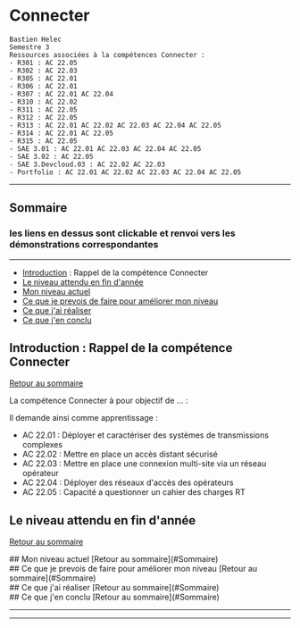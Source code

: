 # Connecter

```
Bastien Helec
Semestre 3
Ressources associées à la compétences Connecter : 
- R301 : AC 22.05
- R302 : AC 22.03
- R305 : AC 22.01
- R306 : AC 22.01
- R307 : AC 22.01 AC 22.04
- R310 : AC 22.02
- R311 : AC 22.05
- R312 : AC 22.05
- R313 : AC 22.01 AC 22.02 AC 22.03 AC 22.04 AC 22.05
- R314 : AC 22.01 AC 22.05
- R315 : AC 22.05
- SAE 3.01 : AC 22.01 AC 22.03 AC 22.04 AC 22.05
- SAE 3.02 : AC 22.05
- SAE 3.Devcloud.03 : AC 22.02 AC 22.03
- Portfolio : AC 22.01 AC 22.02 AC 22.03 AC 22.04 AC 22.05
```

---
## <a id="Sommaire" style="textdecoration:none"></a> Sommaire
### les liens en dessus sont clickable et renvoi vers les démonstrations correspondantes
---
- [Introduction](#Introduction) : Rappel de la compétence Connecter
- [Le niveau attendu en fin d'année ](#1.)
- [Mon niveau actuel](#2.)
- [Ce que je prevois de faire pour améliorer mon niveau](#3.)
- [Ce que j'ai réaliser](#4.)
- [Ce que j'en conclu](#5.)

## <a id="Introduction" style="textdecoration:none"></a> Introduction : Rappel de la compétence Connecter
[Retour au sommaire](#Sommaire)

La compétence Connecter à pour objectif de  ... :

Il demande ainsi comme apprentissage : 

- AC 22.01 : Déployer et caractériser des systèmes de transmissions complexes
- AC 22.02 : Mettre en place un accès distant sécurisé
- AC 22.03 : Mettre en place une connexion multi-site via un réseau opérateur
- AC 22.04 : Déployer des réseaux d'accès des opérateurs
- AC 22.05 : Capacité a questionner un cahier des charges RT



<!-- page break html -->
<div style="page-break-after: always;"></div>

## <a id="1." style="textdecoration:none"></a> Le niveau attendu en fin d'année
[Retour au sommaire](#Sommaire)


<!-- page break html -->
<div style="page-break-after: always;"></div>
## <a id="2." style="textdecoration:none"></a> Mon niveau actuel
[Retour au sommaire](#Sommaire)


<!-- page break html -->
<div style="page-break-after: always;"></div>
## <a id="3." style="textdecoration:none"></a> Ce que je prevois de faire pour améliorer mon niveau
[Retour au sommaire](#Sommaire)


<!-- page break html -->
<div style="page-break-after: always;"></div>
## <a id="4." style="textdecoration:none"></a> Ce que j'ai réaliser
[Retour au sommaire](#Sommaire)



<!-- page break html -->
<div style="page-break-after: always;"></div>
## <a id="5." style="textdecoration:none"></a> Ce que j'en conclu
[Retour au sommaire](#Sommaire)


---
<script>
// JavaScript code to insert current date and time into footer
var currentDateTime = new Date().toLocaleString();
document.write("<footer>" + currentDateTime + " &copy Helec Bastien. All Rights Reserved.</footer>");
</script>

---

